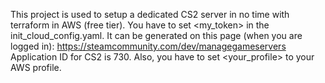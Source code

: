 This project is used to setup a dedicated CS2 server in no time with terraform in AWS (free tier).
You have to set <my_token> in the init_cloud_config.yaml. It can be generated on this page (when you are logged in): https://steamcommunity.com/dev/managegameservers
Application ID for CS2 is 730.
Also, you have to set <your_profile> to your AWS profile.